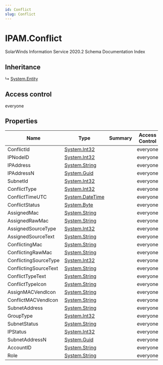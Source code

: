 ```yaml
---
id: Conflict
slug: Conflict
---
```


# IPAM.Conflict

SolarWinds Information Service 2020.2 Schema Documentation Index

## Inheritance

↳ [System.Entity](./../System/Entity)

## Access control

everyone

## Properties

| Name | Type | Summary | Access Control |
| ------ | ------ | ------ | ------ |
| ConflictId | [System.Int32](https://docs.microsoft.com/en-us/dotnet/api/system.int32) |  | everyone |
| IPNodeID | [System.Int32](https://docs.microsoft.com/en-us/dotnet/api/system.int32) |  | everyone |
| IPAddress | [System.String](https://docs.microsoft.com/en-us/dotnet/api/system.string) |  | everyone |
| IPAddressN | [System.Guid](https://docs.microsoft.com/en-us/dotnet/api/system.guid) |  | everyone |
| SubnetId | [System.Int32](https://docs.microsoft.com/en-us/dotnet/api/system.int32) |  | everyone |
| ConflictType | [System.Int32](https://docs.microsoft.com/en-us/dotnet/api/system.int32) |  | everyone |
| ConflictTimeUTC | [System.DateTime](https://docs.microsoft.com/en-us/dotnet/api/system.datetime) |  | everyone |
| ConflictStatus | [System.Byte](https://docs.microsoft.com/en-us/dotnet/api/system.byte) |  | everyone |
| AssignedMac | [System.String](https://docs.microsoft.com/en-us/dotnet/api/system.string) |  | everyone |
| AssignedRawMac | [System.String](https://docs.microsoft.com/en-us/dotnet/api/system.string) |  | everyone |
| AssignedSourceType | [System.Int32](https://docs.microsoft.com/en-us/dotnet/api/system.int32) |  | everyone |
| AssignedSourceText | [System.String](https://docs.microsoft.com/en-us/dotnet/api/system.string) |  | everyone |
| ConflictingMac | [System.String](https://docs.microsoft.com/en-us/dotnet/api/system.string) |  | everyone |
| ConflictingRawMac | [System.String](https://docs.microsoft.com/en-us/dotnet/api/system.string) |  | everyone |
| ConflictingSourceType | [System.Int32](https://docs.microsoft.com/en-us/dotnet/api/system.int32) |  | everyone |
| ConflictingSourceText | [System.String](https://docs.microsoft.com/en-us/dotnet/api/system.string) |  | everyone |
| ConflictTypeText | [System.String](https://docs.microsoft.com/en-us/dotnet/api/system.string) |  | everyone |
| ConflictTypeIcon | [System.String](https://docs.microsoft.com/en-us/dotnet/api/system.string) |  | everyone |
| AssignMACVendIcon | [System.String](https://docs.microsoft.com/en-us/dotnet/api/system.string) |  | everyone |
| ConflictMACVendIcon | [System.String](https://docs.microsoft.com/en-us/dotnet/api/system.string) |  | everyone |
| SubnetAddress | [System.String](https://docs.microsoft.com/en-us/dotnet/api/system.string) |  | everyone |
| GroupType | [System.Int32](https://docs.microsoft.com/en-us/dotnet/api/system.int32) |  | everyone |
| SubnetStatus | [System.String](https://docs.microsoft.com/en-us/dotnet/api/system.string) |  | everyone |
| IPStatus | [System.Int32](https://docs.microsoft.com/en-us/dotnet/api/system.int32) |  | everyone |
| SubnetAddressN | [System.Guid](https://docs.microsoft.com/en-us/dotnet/api/system.guid) |  | everyone |
| AccountID | [System.String](https://docs.microsoft.com/en-us/dotnet/api/system.string) |  | everyone |
| Role | [System.String](https://docs.microsoft.com/en-us/dotnet/api/system.string) |  | everyone |

